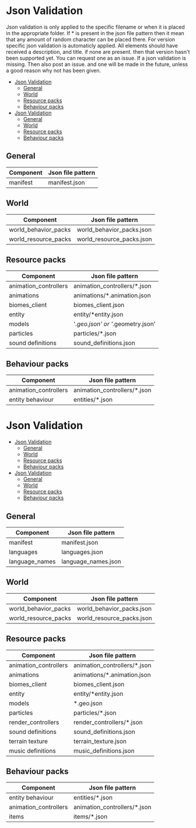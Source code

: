 # Json Validation

Json validation is only applied to the specific filename or when it is placed in the appropriate folder. If * is present in the json file pattern then it mean that any amount of random character can be placed there. For version specific json validation is automaticly applied.
All elements should have received a description, and title. if none are present. then that version hasn't been supported yet. You can request one as an issue.
If a json validation is missing. Then also post an issue. and one will be made in the future, unless a good reason why not has been given.

- [Json Validation](#json-validation)
  - [General](#general)
  - [World](#world)
  - [Resource packs](#resource-packs)
  - [Behaviour packs](#behaviour-packs)
- [Json Validation](#json-validation-1)
  - [General](#general-1)
  - [World](#world-1)
  - [Resource packs](#resource-packs-1)
  - [Behaviour packs](#behaviour-packs-1)

## General

|Component  |Json file pattern  |
|-----------|-------------------|
|manifest   |manifest.json |

## World

|Component  |Json file pattern  |
|-----------|-------------------|
|world_behavior_packs   |world_behavior_packs.json |
|world_resource_packs   |world_resource_packs.json  |

## Resource packs

|Component  |Json file pattern  |
|-----------|-------------------|
|animation_controllers   |animation_controllers/*.json |
|animations   |animations/*.animation.json  |
|biomes_client   |biomes_client.json  |
|entity   |entity/*entity.json  |
|models   |'*.geo.json' or '*.geometry.json' |
|particles   |particles/*.json  |
|sound definitions   |sound_definitions.json  |

## Behaviour packs

|Component  |Json file pattern  |
|-----------|-------------------|
|animation_controllers   |animation_controllers/*.json |
|entity behaviour |entities/*.json|
# Json Validation

- [Json Validation](#json-validation)
  - [General](#general)
  - [World](#world)
  - [Resource packs](#resource-packs)
  - [Behaviour packs](#behaviour-packs)
- [Json Validation](#json-validation-1)
  - [General](#general-1)
  - [World](#world-1)
  - [Resource packs](#resource-packs-1)
  - [Behaviour packs](#behaviour-packs-1)

## General

|Component  |Json file pattern  |
|-----------|-------------------|
|manifest   |manifest.json |
|languages   |languages.json |
|language_names   |language_names.json |

## World

|Component  |Json file pattern  |
|-----------|-------------------|
|world_behavior_packs   |world_behavior_packs.json |
|world_resource_packs   |world_resource_packs.json  |

## Resource packs

|Component  |Json file pattern  |
|-----------|-------------------|
|animation_controllers   |animation_controllers/*.json |
|animations   |animations/*.animation.json  |
|biomes_client   |biomes_client.json  |
|entity   |entity/*entity.json  |
|models   |*.geo.json  |
|particles   |particles/*.json  |
|render_controllers   |render_controllers/*.json  |
|sound definitions   |sound_definitions.json  |
|terrain texture   |terrain_texture.json  |
|music definitions   |music_definitions.json  |

## Behaviour packs

|Component  |Json file pattern  |
|-----------|-------------------|
|entity behaviour|entities/*.json|
|animation_controllers   |animation_controllers/*.json |
|items   |items/*.json |